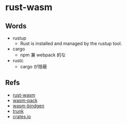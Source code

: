 # rust-wasm

## Words

- rustup
  - Rust is installed and managed by the rustup tool.
- cargo
  - npm 兼 webpack 的な
- rustc
  - cargo が隠蔽

## Refs

- [rust-wasm](https://rustwasm.github.io/docs/book/introduction.html)
- [wasm-pack](https://rustwasm.github.io/wasm-pack/book/)
- [wasm-bindgen](https://rustwasm.github.io/docs/wasm-bindgen/)
- [trunk](https://trunkrs.dev/)
- [crates.io](https://crates.io/)
